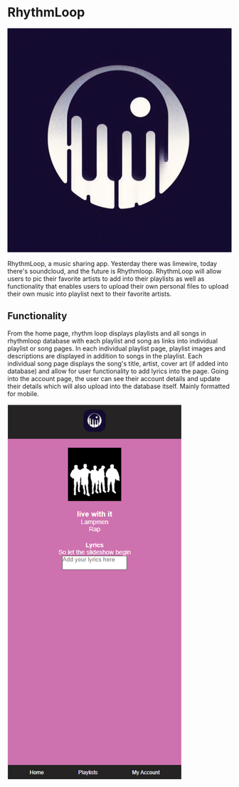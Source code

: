 # RhythmLoop # 

![Logo](<client/images/RhythmLoop Logo.png>)

RhythmLoop, a music sharing app. Yesterday there was limewire, today there's soundcloud, and the future is Rhythmloop. RhythmLoop will allow users to pic their favorite artists to add into their playlists as well as functionality that enables users to upload their own personal files to upload their own music into playlist next to their favorite artists. 

## Functionality ##

From the home page, rhythm loop displays playlists and all songs in rhythmloop database with each playlist and song as links into individual playlist or song pages. In each individual playlist page, playlist images and descriptions are displayed in addition to songs in the playlist. Each individual song page displays the song's title, artist, cover art (if added into database) and allow for user functionality to add lyrics into the page. Going into the account page, the user can see their account details and update their details which will also upload into the database itself. Mainly formatted for mobile.

![screenshot](<client/images/Screenshot 2024-10-24 123903.png>)